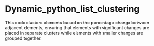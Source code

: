 # Dynamic_python_list_clustering
This code clusters elements based on the percentage change between adjacent elements, ensuring that elements with significant changes are placed in separate clusters while elements with smaller changes are grouped together.
